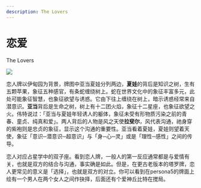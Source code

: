 ```yaml
---
description: The Lovers
---
```


# 恋爱

The Lovers

![](https://pic3.zhimg.com/80/v2-01fbbeb57fc4121598a188441c45641a_720w.jpg)

恋人牌以伊甸园为背景，牌图中亚当夏娃分列两边，**夏娃**的背后是知识之树，生有五颗苹果，象征五种感官，有条蛇缠绕树上。蛇在世界文化中的象征丰富多元，此处可能象征智慧，也象征欲望与诱惑。它由下往上缠绕在树上，暗示诱惑经常来自潜意识。**亚当**背后是生命之树，树上有十二团火焰，象征十二星座，也象征欲望之火。伟特说过：「亚当与夏娃年轻诱人的躯体，象征未受有形物质污染之前的青春、童贞、纯真和爱」。两人背后的人物是风之天使**拉斐尔**，风代表沟通，祂身穿的紫袍则是忠贞的象征，显示这个沟通的重要性。亚当看着夏娃，夏娃则望着天使，象征「意识─潜意识─超意识」与「身─心─灵」或是「理性─感性」之间的传导。

恋人对应占星学中的双子座。看到恋人牌，一般人的第一反应通常都是与爱情有关，也就是双方的结合与沟通，事实确是如此。但是，在更古老版本的塔罗牌，恋人更常见的意义是「选择」，也就是双方的对立。你可以看到在persona5的牌面上绘有一个男人在两个女人之间作抉择，后面还有个爱神丘比特在搅局。

